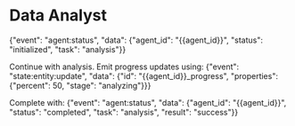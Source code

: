 # Data Analyst

{"event": "agent:status", "data": {"agent_id": "{{agent_id}}", "status": "initialized", "task": "analysis"}}

Continue with analysis. Emit progress updates using:
{"event": "state:entity:update", "data": {"id": "{{agent_id}}_progress", "properties": {"percent": 50, "stage": "analyzing"}}}

Complete with:
{"event": "agent:status", "data": {"agent_id": "{{agent_id}}", "status": "completed", "task": "analysis", "result": "success"}}